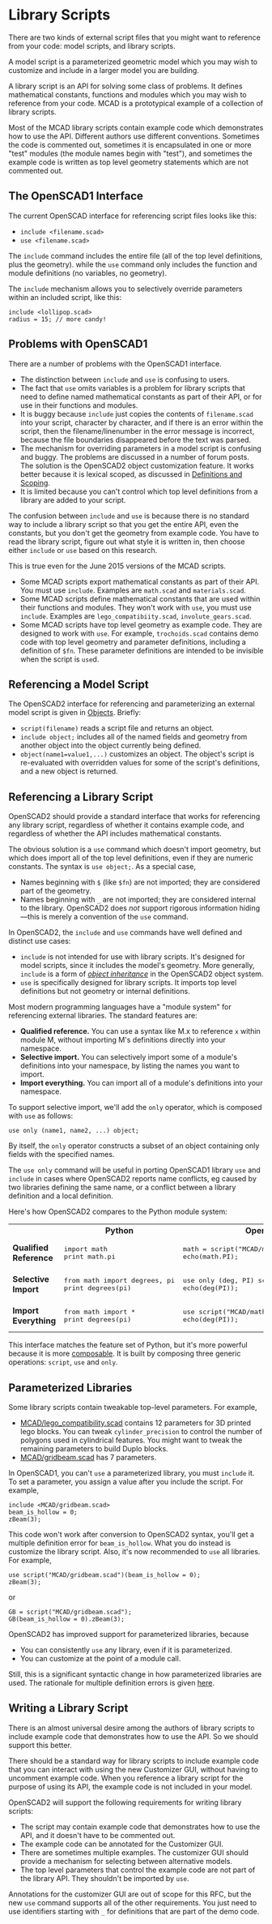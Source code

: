 # Library Scripts

There are two kinds of external script files that you might want to reference
from your code: model scripts, and library scripts.

A model script is a parameterized geometric model
which you may wish to customize and include in a larger model you are building.

A library script is an API for solving some class of problems.
It defines mathematical constants, functions and modules
which you may wish to reference from your code.
MCAD is a prototypical example of a collection of library scripts.

Most of the MCAD library scripts contain example code which demonstrates
how to use the API. Different authors use different conventions.
Sometimes the code is commented out, sometimes it is encapsulated
in one or more "test" modules (the module names begin with "test"),
and sometimes the example code is written as top level geometry statements
which are not commented out.

## The OpenSCAD1 Interface
The current OpenSCAD interface for referencing script files looks like this:
* `include <filename.scad>`
* `use <filename.scad>`

The `include` command includes the entire file (all of the top level definitions, plus the geometry).
while the `use` command only includes the function and module definitions (no variables, no geometry).

The `include` mechanism allows you to selectively override parameters within an included script,
like this:
```
include <lollipop.scad>
radius = 15; // more candy!
```

## Problems with OpenSCAD1
There are a number of problems with the OpenSCAD1 interface.
* The distinction between `include` and `use` is confusing to users.
* The fact that `use` omits variables is a problem for library scripts
  that need to define named mathematical constants as part of their API,
  or for use in their functions and modules.
* It is buggy because `include` just copies the contents of `filename.scad` into your script,
  character by character, and if there is an error within the script, then the filename/linenumber
  in the error message is incorrect, because the file boundaries disappeared before the text was parsed.
* The mechanism for overriding parameters in a model script is confusing and buggy.
  The problems are discussed in a number of forum posts.
  The solution is the OpenSCAD2 object customization feature. It works better because it is lexical scoped,
  as discussed in [Definitions and Scoping](Definitions_And_Scoping.md).
* It is limited because you can't control which top level definitions
  from a library are added to your script.

The confusion between `include` and `use` is because there is no standard
way to include a library script so that you get the entire API, even the constants,
but you don't get the geometry from example code. You have to read the library script,
figure out what style it is written in, then choose either `include` or `use`
based on this research.

This is true even for the June 2015 versions of the MCAD scripts.
* Some MCAD scripts export mathematical constants as part of their API.
  You must use `include`. Examples are `math.scad` and `materials.scad`.
* Some MCAD scripts define mathematical constants that are used within
  their functions and modules. They won't work with `use`, you must use
  `include`. Examples are `lego_compatibiity.scad`, `involute_gears.scad`.
* Some MCAD scripts have top level geometry as example code.
  They are designed to work with `use`.
  For example, `trochoids.scad` contains demo code with top level geometry
  and parameter definitions, including a definition of `$fn`.
  These parameter definitions are intended to be invisible
  when the script is `use`d.

## Referencing a Model Script
The OpenSCAD2 interface for referencing and parameterizing an external model script
is given in [Objects](Objects.md). Briefly:
* `script(filename)` reads a script file and returns an object.
* `include object;` includes all of the named fields and geometry from another object
  into the object currently being defined.
* `object(name1=value1,...)` customizes an object. The object's script is re-evaluated
  with overridden values for some of the script's definitions,
  and a new object is returned.

## Referencing a Library Script
OpenSCAD2 should provide a standard interface that works for
referencing any library script, regardless of whether it contains example code,
and regardless of whether the API includes mathematical constants.

The obvious solution is a `use` command
which doesn't import geometry, but which does import all of the
top level definitions, even if they are numeric constants.
The syntax is `use object;`.
As a special case,
* Names beginning with `$` (like `$fn`) are not imported;
  they are considered part of the geometry.
* Names beginning with `_` are not imported;
  they are considered internal to the library.
  OpenSCAD2 does *not* support rigorous information hiding&mdash;this is
  merely a convention of the `use` command.

In OpenSCAD2, the `include` and `use` commands have well defined
and distinct use cases:
* `include` is not intended for use with library scripts.
  It's designed for model scripts, since it includes the model's geometry.
  More generally, `include` is a form of
  [*object inheritance*](Objects.md#inheritance)
  in the OpenSCAD2 object system.
* `use` is specifically designed for library scripts.
  It imports top level definitions but not geometry or internal definitions.

Most modern programming languages have a "module system" for referencing
external libraries. The standard features are:
* **Qualified reference.**
  You can use a syntax like M.x to reference `x` within module M,
  without importing M's definitions directly into your namespace.
* **Selective import.**
  You can selectively import some of a module's definitions into your namespace,
  by listing the names you want to import.
* **Import everything.**
  You can import all of a module's definitions into your namespace.

To support selective import, we'll add the `only` operator,
which is composed with `use` as follows:
```
use only (name1, name2, ...) object;
```
By itself, the `only` operator constructs a subset of an object
containing only fields with the specified names.

The `use only` command will be useful in porting OpenSCAD1 library `use` and `include`
in cases where OpenSCAD2 reports name conflicts, eg caused by two libraries
defining the same name, or a conflict between a library definition and a local definition.

Here's how OpenSCAD2 compares to the Python module system:

<table>

<tr>
<td>
<td align=center> <b>Python</b>
<td align=center> <b>OpenSCAD2</b>

<tr>
<td> <b>Qualified<br>Reference</b>
<td>
<pre>
import math
print math.pi
</pre>
<td>
<pre>
math = script("MCAD/math.scad");
echo(math.PI);
</pre>

<tr>
<td> <b>Selective<br>Import</b>
<td>
<pre>
from math import degrees, pi
print degrees(pi)
</pre>
<td>
<pre>
use only (deg, PI) script("MCAD/math.scad");
echo(deg(PI));
</pre>

<tr>
<td> <b>Import<br>Everything</b>
<td>
<pre>
from math import *
print degrees(pi)
</pre>
<td>
<pre>
use script("MCAD/math.scad");
echo(deg(PI));
</pre>

</table>

This interface matches the feature set of Python, but it's more
powerful because it is more [composable](Composable_Building_Blocks.md).
It is built by composing three generic operations: `script`, `use` and `only`.

## Parameterized Libraries
Some library scripts contain tweakable top-level parameters.
For example,
* [MCAD/lego_compatibility.scad](https://github.com/openscad/MCAD/blob/master/lego_compatibility.scad)
  contains 12 parameters for 3D printed lego blocks. You can tweak `cylinder_precision`
  to control the number of polygons used in cylindrical features. You might want to tweak
  the remaining parameters to build Duplo blocks.
* [MCAD/gridbeam.scad](https://github.com/openscad/MCAD/blob/master/gridbeam.scad)
  has 7 parameters.

In OpenSCAD1, you can't `use` a parameterized library, you must `include` it.
To set a parameter, you assign a value after you include the script.
For example,
```
include <MCAD/gridbeam.scad>
beam_is_hollow = 0;
zBeam(3);
```

This code won't work after conversion to OpenSCAD2 syntax,
you'll get a multiple definition error for `beam_is_hollow`.
What you do instead is customize the library script.
Also, it's now recommended to `use` all libraries.
For example,
```
use script("MCAD/gridbeam.scad")(beam_is_hollow = 0);
zBeam(3);
```
or
```
GB = script("MCAD/gridbeam.scad");
GB(beam_is_hollow = 0).zBeam(3);
```

OpenSCAD2 has improved support for parameterized libraries, because
* You can consistently `use` any library, even if it is parameterized.
* You can customize at the point of a module call.

Still, this is a significant syntactic change in how parameterized libraries are used.
The rationale for multiple definition errors is given
[here](Definitions_And_Scoping.md#missing-and-multiple-definitions).

## Writing a Library Script

There is an almost universal desire among the authors of library scripts
to include example code that demonstrates how to use the API.
So we should support this better.

There should be a standard way for library scripts to include example code
that you can interact with using the new Customizer GUI, without having to
uncomment example code. When you reference a library script for the purpose
of using its API, the example code is not included in your model.

OpenSCAD2 will support the following requirements for writing library scripts:
* The script may contain example code that demonstrates how to use the API,
  and it doesn't have to be commented out.
* The example code can be annotated for the Customizer GUI.
* There are sometimes multiple examples.
  The customizer GUI should provide a mechanism for selecting between
  alternative models.
* The top level parameters that control the example code are not part of the
  library API. They shouldn't be imported by `use`.

Annotations for the customizer GUI are out of scope for this RFC,
but the new `use` command supports all of the other requirements.
You just need to use identifiers starting with `_` for definitions
that are part of the demo code.
